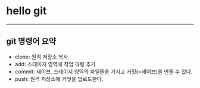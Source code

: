 # hello git

---

## git 명령어 요약

- clone: 원격 저장소 복사
- add: 스테이지 영역에 작업 파링 추가
- commit: 세이브. 스테이지 영역의 파일들을 가지고 커밋(=세이브)을 만들 수 있다.
- push: 원격 저장소에 커밋을 업로드한다.                                                               